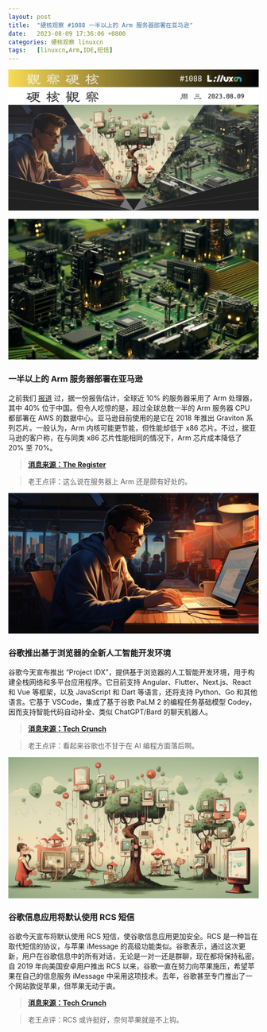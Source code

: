 ```yaml
---
layout: post
title:	"硬核观察 #1088 一半以上的 Arm 服务器部署在亚马逊"
date:	2023-08-09 17:36:06 +0800 
categories:	硬核观察 linuxcn 
tags:	[linuxcn,Arm,IDE,短信]
---
```



![](/Asserts/Images/album/202308/09/173440c8ht1zz8shqtlll7.jpg)


![](/Asserts/Images/album/202308/09/173451ve9x0c98zyxbyf0c.jpg)


### 一半以上的 Arm 服务器部署在亚马逊


之前我们 [报道](/article-16060-1.html) 过，据一份报告估计，全球近 10% 的服务器采用了 Arm 处理器，其中 40% 位于中国。但令人吃惊的是，超过全球总数一半的 Arm 服务器 CPU 都部署在 AWS 的数据中心。亚马逊目前使用的是它在 2018 年推出 Graviton 系列芯片。一般认为，Arm 内核可能更节能，但性能却低于 x86 芯片。不过，据亚马逊的客户称，在与同类 x86 芯片性能相同的情况下，Arm 芯片成本降低了 20% 至 70%。



> 
> **[消息来源：The Register](https://www.theregister.com/2023/08/08/amazon_arm_servers/)**
> 
> 
> 



> 
> 老王点评：这么说在服务器上 Arm 还是颇有好处的。
> 
> 
> 


![](/Asserts/Images/album/202308/09/173504cjdbjw5wbtqt5fdj.jpg)


### 谷歌推出基于浏览器的全新人工智能开发环境


谷歌今天宣布推出 “Project IDX”，提供基于浏览器的人工智能开发环境，用于构建全栈网络和多平台应用程序。它目前支持 Angular、Flutter、Next.js、React 和 Vue 等框架，以及 JavaScript 和 Dart 等语言，还将支持 Python、Go 和其他语言。它基于 VSCode，集成了基于谷歌 PaLM 2 的编程任务基础模型 Codey，因而支持智能代码自动补全、类似 ChatGPT/Bard 的聊天机器人。



> 
> **[消息来源：Tech Crunch](https://techcrunch.com/2023/08/08/google-launches-project-idx-a-new-ai-enabled-browser-based-development-environment/)**
> 
> 
> 



> 
> 老王点评：看起来谷歌也不甘于在 AI 编程方面落后啊。
> 
> 
> 


![](/Asserts/Images/album/202308/09/173523sayimxczmiirvcxd.jpg)


### 谷歌信息应用将默认使用 RCS 短信


谷歌今天宣布将默认使用 RCS 短信，使谷歌信息应用更加安全。RCS 是一种旨在取代短信的协议，与苹果 iMessage 的高级功能类似。谷歌表示，通过这次更新，用户在谷歌信息中的所有对话，无论是一对一还是群聊，现在都将保持私密。自 2019 年向美国安卓用户推出 RCS 以来，谷歌一直在努力向苹果施压，希望苹果在自己的信息服务 iMessage 中采用这项技术。去年，谷歌甚至专门推出了一个网站敦促苹果，但苹果无动于衷。



> 
> **[消息来源：Tech Crunch](https://techcrunch.com/2023/08/08/google-messages-will-now-use-rcs-by-default-and-encrypt-group-chats/)**
> 
> 
> 



> 
> 老王点评：RCS 或许挺好，奈何苹果就是不上钩。
> 
> 
>
